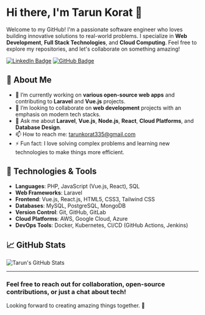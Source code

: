 # Hi there, I'm Tarun Korat 👋

Welcome to my GitHub! I'm a passionate software engineer who loves building innovative solutions to real-world problems. I specialize in **Web Development**, **Full Stack Technologies**, and **Cloud Computing**. Feel free to explore my repositories, and let's collaborate on something amazing!

[![LinkedIn Badge](https://img.shields.io/badge/LinkedIn-Tarun_Korat-blue?logo=linkedin)](https://www.linkedin.com/in/tarun-korat/)
[![GitHub Badge](https://img.shields.io/badge/GitHub-Tarun_Korat-black?logo=github)](https://github.com/tarunkorat)

## 🚀 About Me

- 🔭 I’m currently working on **various open-source web apps** and contributing to **Laravel** and **Vue.js** projects.
- 👯 I’m looking to collaborate on **web development** projects with an emphasis on modern tech stacks.
- 💬 Ask me about **Laravel**, **Vue.js**, **Node.js**, **React**, **Cloud Platforms**, and **Database Design**.
- 📫 How to reach me: [tarunkorat335@gmail.com](mailto:tarunkorat335@gmail.com)
- ⚡ Fun fact: I love solving complex problems and learning new technologies to make things more efficient.

## 🔧 Technologies & Tools

- **Languages**: PHP, JavaScript (Vue.js, React), SQL
- **Web Frameworks**: Laravel
- **Frontend**: Vue.js, React.js, HTML5, CSS3, Tailwind CSS
- **Databases**: MySQL, PostgreSQL, MongoDB
- **Version Control**: Git, GitHub, GitLab
- **Cloud Platforms**: AWS, Google Cloud, Azure
- **DevOps Tools**: Docker, Kubernetes, CI/CD (GitHub Actions, Jenkins)

## 📈 GitHub Stats

![Tarun's GitHub Stats](https://github-readme-stats.vercel.app/api?username=tarunkorat&show_icons=true&count_private=true&theme=ambient_gradient)

---

### Feel free to reach out for collaboration, open-source contributions, or just a chat about tech!  
Looking forward to creating amazing things together. 🚀

